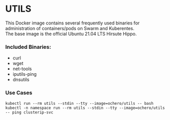# UTILS #

This Docker image contains several frequently used binaries for administration of containers/pods on Swarm and Kuberentes. \
The base image is the official Ubuntu 21.04 LTS Hirsute Hippo.

### Included Binaries: ###

* curl
* wget
* net-tools
* iputils-ping 
* dnsutils 

### Use Cases ###

```
kubectl run --rm utils --stdin --tty --image=ochero/utils -- bash
kubectl -n namespace run --rm utils --stdin --tty --image=ochero/utils -- ping clusterip-svc

```
